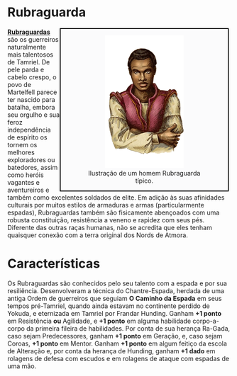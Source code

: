 # Rubraguarda

<div style="float: right; margin-right: 1%; background: #fbfbfc; border: 2px black solid;">
	<figure>
		<center><img src="/uploads/racas/rubraguarda.png"
			height="300"
			alt="Rubraguarda">
		<figcaption style="margin-left: 2%; margin-right: 2%;">Ilustração de um homem Rubraguarda típico.</figcaption></center>
	</figure>
</div>

**[Rubraguardas](https://pt.uesp.net/wiki/Lore:Rubraguarda)** são os guerreiros naturalmente mais talentosos de Tamriel. De pele parda e cabelo crespo, o povo de Martelfell parece ter nascido para batalha, embora seu orgulho e sua feroz independência de espírito os tornem os melhores exploradores ou batedores, assim como heróis vagantes e aventureiros e também como excelentes soldados de elite. Em adição às suas afinidades culturais por muitos estilos de armaduras e armas (particularmente espadas), Rubraguardas também são fisicamente abençoados com uma robusta constituição, resistência a veneno e rapidez com seus pés. Diferente das outras raças humanas, não se acredita que eles tenham quaisquer conexão com a terra original dos Nords de Atmora.

# Características
Os Rubraguardas são conhecidos pelo seu talento com a espada e por sua resiliência. Desenvolveram a técnica do Chantre-Espada, herdada de uma antiga Ordem de guerreiros que seguiam **O Caminho da Espada** em seus tempos pré-Tamriel, quando ainda estavam no continente perdido de Yokuda, e eternizada em Tamriel por Frandar Hunding. Ganham **+1 ponto** em Resistência **ou** Agilidade, e **+1 ponto** em alguma habilidade corpo-a-corpo da primeira fileira de habilidades. Por conta de sua herança Ra-Gada, caso sejam Predecessores, ganham **+1 ponto** em Geração, e, caso sejam Coroas, **+1 ponto** em Mentor. Ganham **+1 ponto** em algum feitiço da escola de Alteração e, por conta da herança de Hunding, ganham **+1 dado** em rolagens de defesa com escudos e em rolagens de ataque com espadas de uma mão.
